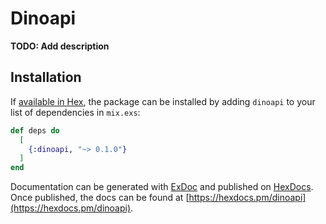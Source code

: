 # Dinoapi

**TODO: Add description**

## Installation

If [available in Hex](https://hex.pm/docs/publish), the package can be installed
by adding `dinoapi` to your list of dependencies in `mix.exs`:

```elixir
def deps do
  [
    {:dinoapi, "~> 0.1.0"}
  ]
end
```

Documentation can be generated with [ExDoc](https://github.com/elixir-lang/ex_doc)
and published on [HexDocs](https://hexdocs.pm). Once published, the docs can
be found at [https://hexdocs.pm/dinoapi](https://hexdocs.pm/dinoapi).

